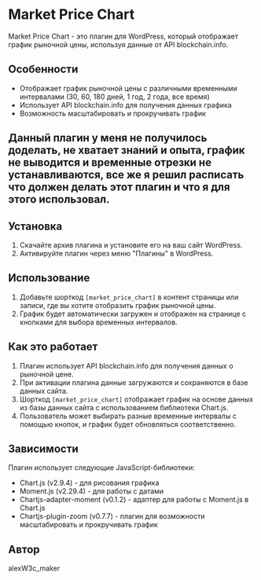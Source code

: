 # Market Price Chart

Market Price Chart - это плагин для WordPress, который отображает график рыночной цены, используя данные от API blockchain.info.

## Особенности

- Отображает график рыночной цены с различными временными интервалами (30, 60, 180 дней, 1 год, 2 года, все время)
- Использует API blockchain.info для получения данных графика
- Возможность масштабировать и прокручивать график

## Данный плагин у меня не получилось доделать, не хватает знаний и опыта, график не выводится и временные отрезки не устанавливаются, все же я решил расписать что должен делать этот плагин и что я для этого использовал.

## Установка

1. Скачайте архив плагина и установите его на ваш сайт WordPress.
2. Активируйте плагин через меню "Плагины" в WordPress.

## Использование

1. Добавьте шорткод `[market_price_chart]` в контент страницы или записи, где вы хотите отобразить график рыночной цены.
2. График будет автоматически загружен и отображен на странице с кнопками для выбора временных интервалов.

## Как это работает

1. Плагин использует API blockchain.info для получения данных о рыночной цене.
2. При активации плагина данные загружаются и сохраняются в базе данных сайта.
3. Шорткод `[market_price_chart]` отображает график на основе данных из базы данных сайта с использованием библиотеки Chart.js.
4. Пользователь может выбирать разные временные интервалы с помощью кнопок, и график будет обновляться соответственно.

## Зависимости

Плагин использует следующие JavaScript-библиотеки:

- Chart.js (v2.9.4) - для рисования графика
- Moment.js (v2.29.4) - для работы с датами
- Chartjs-adapter-moment (v0.1.2) - адаптер для работы с Moment.js в Chart.js
- Chartjs-plugin-zoom (v0.7.7) - плагин для возможности масштабировать и прокручивать график

## Автор

alexW3c_maker
